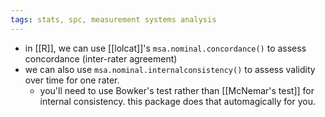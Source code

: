 ```yaml
---
tags: stats, spc, measurement systems analysis
---
```


- in [[R]], we can use [[lolcat]]'s `msa.nominal.concordance()` to assess concordance (inter-rater agreement)
- we can also use `msa.nominal.internalconsistency()` to assess validity over time for one rater.
	- you'll need to use Bowker's test rather than [[McNemar's test]] for internal consistency. this package does that automagically for you.
